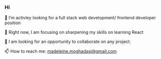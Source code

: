 ### Hi

 🔭 I’m activley looking for a full stack web development/ frontend developer position
 
 🌱 Right now, I am focusing on sharpening my skills on learning React
 
 👯 I am looking for an opportunity to collaborate on any project.
 
 📫 How to reach me: madeleine.moghadasi@gmail.com
 

 
